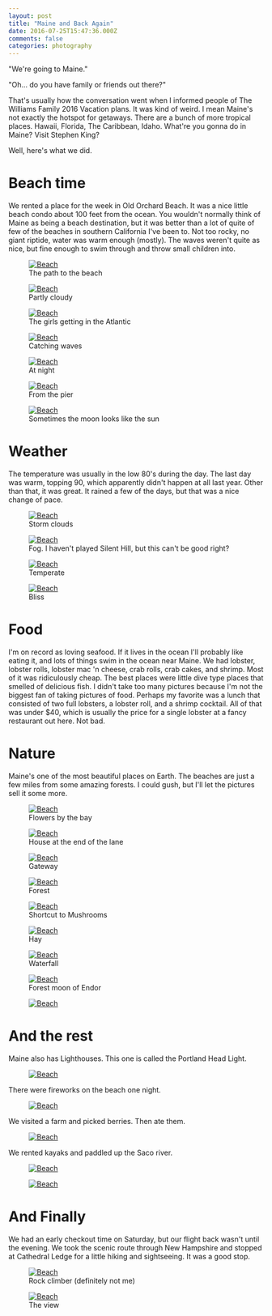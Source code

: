 ```yaml
---
layout: post
title: "Maine and Back Again"
date: 2016-07-25T15:47:36.000Z
comments: false
categories: photography
---
```


"We're going to Maine."

"Oh... do you have family or friends out there?"

That's usually how the conversation went when I informed people of The Williams Family 2016 Vacation plans. It was kind of weird. I mean Maine's not exactly the hotspot for getaways. There are a bunch of more tropical places. Hawaii, Florida, The Caribbean, Idaho. What're you gonna do in Maine? Visit Stephen King?

Well, here's what we did.

# Beach time
We rented a place for the week in Old Orchard Beach. It was a nice little beach condo about 100 feet from the ocean. You wouldn't normally think of Maine as being a beach destination, but it was better than a lot of quite of few of the beaches in southern California I've been to. Not too rocky, no giant riptide, water was warm enough (mostly). The waves weren't quite as nice, but fine enough to swim through and throw small children into.

<figure class="center">
    <a href="http://swilliams.me/static/photos/maine/beach0-full.jpg"><img alt="Beach" src="http://swilliams.me/static/photos/maine/beach0.jpg"></a>
    <figcaption>The path to the beach</figcaption>
</figure>

<figure class="center">
    <a href="http://swilliams.me/static/photos/maine/beach1-full.jpg"><img alt="Beach" src="http://swilliams.me/static/photos/maine/beach1.jpg"></a>
    <figcaption>Partly cloudy</figcaption>
</figure>

<figure class="center">
    <a href="http://swilliams.me/static/photos/maine/beach2-full.jpg"><img alt="Beach" src="http://swilliams.me/static/photos/maine/beach2.jpg"></a>
    <figcaption>The girls getting in the Atlantic</figcaption>
</figure>

<figure class="center">
    <a href="http://swilliams.me/static/photos/maine/beach3-full.jpg"><img alt="Beach" src="http://swilliams.me/static/photos/maine/beach3.jpg"></a>
    <figcaption>Catching waves</figcaption>
</figure>

<figure class="center">
    <a href="http://swilliams.me/static/photos/maine/beach5-full.jpg"><img alt="Beach" src="http://swilliams.me/static/photos/maine/beach5.jpg"></a>
    <figcaption>At night</figcaption>
</figure>

<figure class="center">
    <a href="http://swilliams.me/static/photos/maine/beach4-full.jpg"><img alt="Beach" src="http://swilliams.me/static/photos/maine/beach4.jpg"></a>
    <figcaption>From the pier</figcaption>
</figure>

<figure class="center">
    <a href="http://swilliams.me/static/photos/maine/beach6-full.jpg"><img alt="Beach" src="http://swilliams.me/static/photos/maine/beach6.jpg"></a>
    <figcaption>Sometimes the moon looks like the sun</figcaption>
</figure>


# Weather
The temperature was usually in the low 80's during the day. The last day was warm, topping 90, which apparently didn't happen at all last year. Other than that, it was great. It rained a few of the days, but that was a nice change of pace.

<figure class="center">
    <a href="http://swilliams.me/static/photos/maine/weather1-full.jpg"><img alt="Beach" src="http://swilliams.me/static/photos/maine/weather1.jpg"></a>
    <figcaption>Storm clouds</figcaption>
</figure>

<figure class="center">
    <a href="http://swilliams.me/static/photos/maine/weather2-full.jpg"><img alt="Beach" src="http://swilliams.me/static/photos/maine/weather2.jpg"></a>
    <figcaption>Fog. I haven't played Silent Hill, but this can't be good right?</figcaption>
</figure>

<figure class="center">
    <a href="http://swilliams.me/static/photos/maine/weather3-full.jpg"><img alt="Beach" src="http://swilliams.me/static/photos/maine/weather3.jpg"></a>
    <figcaption>Temperate</figcaption>
</figure>

<figure class="center">
    <a href="http://swilliams.me/static/photos/maine/weather4-full.jpg"><img alt="Beach" src="http://swilliams.me/static/photos/maine/weather4.jpg"></a>
    <figcaption>Bliss</figcaption>
</figure>

# Food
I'm on record as loving seafood. If it lives in the ocean I'll probably like eating it, and lots of things swim in the ocean near Maine. We had lobster, lobster rolls, lobster mac 'n cheese, crab rolls, crab cakes, and shrimp. Most of it was ridiculously cheap. The best places were little dive type places that smelled of delicious fish. I didn't take too many pictures because I'm not the biggest fan of taking pictures of food. Perhaps my favorite was a lunch that consisted of two full lobsters, a lobster roll, and a shrimp cocktail. All of that was under $40, which is usually the price for a single lobster at a fancy restaurant out here. Not bad.

# Nature
Maine's one of the most beautiful places on Earth. The beaches are just a few miles from some amazing forests. I could gush, but I'll let the pictures sell it some more.

<figure class="center">
    <a href="http://swilliams.me/static/photos/maine/nature1-full.jpg"><img alt="Beach" src="http://swilliams.me/static/photos/maine/nature1.jpg"></a>
    <figcaption>Flowers by the bay</figcaption>
</figure>

<figure class="center">
    <a href="http://swilliams.me/static/photos/maine/nature2-full.jpg"><img alt="Beach" src="http://swilliams.me/static/photos/maine/nature2.jpg"></a>
    <figcaption>House at the end of the lane</figcaption>
</figure>

<figure class="center">
    <a href="http://swilliams.me/static/photos/maine/nature3-full.jpg"><img alt="Beach" src="http://swilliams.me/static/photos/maine/nature3.jpg"></a>
    <figcaption>Gateway</figcaption>
</figure>
<figure class="center">
    <a href="http://swilliams.me/static/photos/maine/nature4-full.jpg"><img alt="Beach" src="http://swilliams.me/static/photos/maine/nature4.jpg"></a>
    <figcaption>Forest</figcaption>
</figure>

<figure class="center">
    <a href="http://swilliams.me/static/photos/maine/nature5-full.jpg"><img alt="Beach" src="http://swilliams.me/static/photos/maine/nature5.jpg"></a>
    <figcaption>Shortcut to Mushrooms</figcaption>
</figure>

<figure class="center">
    <a href="http://swilliams.me/static/photos/maine/nature6-full.jpg"><img alt="Beach" src="http://swilliams.me/static/photos/maine/nature6.jpg"></a>
    <figcaption>Hay</figcaption>
</figure>
<figure class="center">
    <a href="http://swilliams.me/static/photos/maine/nature7-full.jpg"><img alt="Beach" src="http://swilliams.me/static/photos/maine/nature7.jpg"></a>
    <figcaption>Waterfall</figcaption>
</figure>

<figure class="center">
    <a href="http://swilliams.me/static/photos/maine/nature8-full.jpg"><img alt="Beach" src="http://swilliams.me/static/photos/maine/nature8.jpg"></a>
    <figcaption>Forest moon of Endor</figcaption>
</figure>

<figure class="center">
    <a href="http://swilliams.me/static/photos/maine/nature9-full.jpg"><img alt="Beach" src="http://swilliams.me/static/photos/maine/nature9.jpg"></a>
</figure>

# And the rest
Maine also has Lighthouses. This one is called the Portland Head Light.

<figure class="center">
    <a href="http://swilliams.me/static/photos/maine/lighthouse-full.jpg"><img alt="Beach" src="http://swilliams.me/static/photos/maine/lighthouse.jpg"></a>
</figure>

There were fireworks on the beach one night.

<figure class="center">
    <a href="http://swilliams.me/static/photos/maine/fireworks-full.jpg"><img alt="Beach" src="http://swilliams.me/static/photos/maine/fireworks.jpg"></a>
</figure>

We visited a farm and picked berries. Then ate them. 

<figure class="center">
    <a href="http://swilliams.me/static/photos/maine/berries-full.jpg"><img alt="Beach" src="http://swilliams.me/static/photos/maine/berries.jpg"></a>
</figure>

We rented kayaks and paddled up the Saco river. 

<figure class="center">
    <a href="http://swilliams.me/static/photos/maine/kayak1-full.jpg"><img alt="Beach" src="http://swilliams.me/static/photos/maine/kayak1.jpg"></a>
</figure>

<figure class="center">
    <a href="http://swilliams.me/static/photos/maine/kayak2-full.jpg"><img alt="Beach" src="http://swilliams.me/static/photos/maine/kayak2.jpg"></a>
</figure>

# And Finally
We had an early checkout time on Saturday, but our flight back wasn't until the evening. We took the scenic route through New Hampshire and stopped at Cathedral Ledge for a little hiking and sightseeing. It was a good stop.

<figure class="center">
    <a href="http://swilliams.me/static/photos/maine/nh1-full.jpg"><img alt="Beach" src="http://swilliams.me/static/photos/maine/nh1.jpg"></a>
    <figcaption>Rock climber (definitely not me)</figcaption>
</figure>

<figure class="center">
    <a href="http://swilliams.me/static/photos/maine/NH-Pano-Color-full.jpg"><img alt="Beach" src="http://swilliams.me/static/photos/maine/NH-Pano-Color.jpg"></a>
    <figcaption>The view</figcaption>
</figure>
